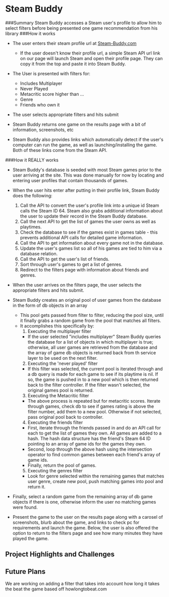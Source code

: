 Steam Buddy
===========
###Summary
Steam Buddy accesses a Steam user's profile to allow him to select filters before being presented one game recommendation from his library
###How it works
* The user enters their steam profile url at [Steam-Buddy.com](steam-buddy.com)
  * If the user doesn't know their profile url, a simple Steam API url link on our page will launch Steam and open their profile page. They can copy it from the top and paste it into Steam Buddy. 
  
* The User is presented with filters for:
  * Includes Multiplayer
  * Never Played
  * Metacritic score higher than ...
  * Genre 
  * Friends who own it

* The user selects appropriate filters and hits submit

* Steam Buddy returns one game on the results page with a bit of information, screenshots, etc

* Steam Buddy also provides links which automatically detect if the user's computer can run the game, as well as launching/installing the game. Both of these links come from the Steam API.

###How it REALLY works

* Steam Buddy's database is seeded with most Steam games prior to the user arriving at the site. This was done manually for now by locating and entering user profiles that contain thousands of games. 

* When the user hits enter after putting in their profile link, Steam Buddy does the following:
  1. Call the API to convert the user's profile link into a unique id Steam calls the Steam ID 64. Steam also grabs additional information about the user to update their record in the Steam Buddy database. 
  2. Call the next API to get the list of games the user owns as well as playtimes.
  3. Check the database to see if the games exist in games table - this prevents additional API calls for detailed game information. 
  4. Call the API to get information about every game not in the database.
  5. Update the user's games list so all of his games are tied to him via a database relation.
  6. Call the API to get the user's list of friends.
  7. Sort through user's games to get a list of genres.
  8. Redirect to the filters page with information about friends and genres.

* When the user arrives on the filters page, the user selects the appropriate filters and hits submit.
* Steam Buddy creates an original pool of user games from the database in the form of db objects in an array
  * This pool gets passed from filter to filter, reducing the pool size, until it finally grabs a random game from the pool that matches all filters. 
  * It accomplishes this specifically by: 
     1. Executing the multiplayer filter
       * If the user selected "includes multiplayer" Steam Buddy queries the database for a list of objects in which multiplayer is true; otherwise, all user games are retrieved from the database and the array of game db objects is returned back from th service layer to be used on the next filter.
     2. Executing the 'never played' filter
       * If this filter was selected, the current pool is iterated through and a db query is made for each game to see if its playtime is nil. If so, the game is pushed in to a new pool which is then returned back to the filter controller. If the filter wasn't selected, the original games pool is returned. 
     3. Executing the Metacritic filter
       * The above process is repeated but for metacritic scores. Iterate through games, check db to see if games rating is above the filter number, add them to a new pool. Otherwise if not selected, pass original pool back to controller.
     4. Executing the friends filter
       * First, iterate through the friends passed in and do an API call for each to get the list of games they own. All games are added to a hash. The hash data structure has the friend's Steam 64 ID pointing to an array of game ids for the games they own. 
       * Second, loop through the above hash using the intersection operator to find common games between each friend's array of game ids.
       * Finally, return the pool of games.
     5. Executing the genres filter
       * Look for genre selected within the remaining games that matches user genre, create new pool, push matching games into pool and return it. 
       
* Finally, select a random game from the remaining array of db game objects if there is one, otherwise inform the user no matching games were found. 
* Present the game to the user on the results page along with a carosel of screenshots, blurb about the game, and links to check pc for requirements and launch the game. Below, the user is also offered the option to return to the filters page and see how many minutes they have played the game. 
       
## Project Highlights and Challenges

## Future Plans

We are working on adding a filter that takes into account how long it takes the beat the game based off howlongtobeat.com


